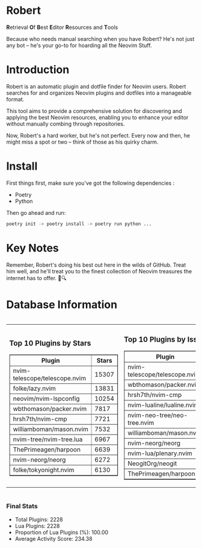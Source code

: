 # Robert

**R**etrieval
**O**f
**B**est
**E**ditor
**R**esources and
**T**ools

Because who needs manual searching when you have Robert?
He's not just any bot – he's your go-to for hoarding all the Neovim Stuff.

# Introduction
Robert is an automatic plugin and dotfile finder for Neovim users. Robert searches for and organizes Neovim plugins and dotfiles into a manageable format.

This tool aims to provide a comprehensive solution for discovering and applying the best Neovim resources, enabling you to enhance your editor without manually combing through repositories.

Now, Robert's a hard worker, but he's not perfect. Every now and then, he might miss a spot or two – think of those as his quirky charm. 

# Install
 First things first, make sure you've got the following dependencies :
  - Poetry 
  - Python 

Then go ahead and run:

```bash
poetry init -> poetry install -> poetry run python ...
```
# Key Notes

Remember, Robert's doing his best out here in the wilds of GitHub. Treat him well, and he'll treat you to the finest collection of Neovim treasures the internet has to offer. 🎩🔍


# Database Information

<div style='display:flex;flex-direction:row;justify-content:space-between;'><table><tr><td><h3>Top 10 Plugins by Stars</h3><table border="1"><tr><th>Plugin</th><th>Stars</th></tr><tr><td>nvim-telescope/telescope.nvim</td><td>15307</td></tr><tr><td>folke/lazy.nvim</td><td>13831</td></tr><tr><td>neovim/nvim-lspconfig</td><td>10254</td></tr><tr><td>wbthomason/packer.nvim</td><td>7817</td></tr><tr><td>hrsh7th/nvim-cmp</td><td>7721</td></tr><tr><td>williamboman/mason.nvim</td><td>7532</td></tr><tr><td>nvim-tree/nvim-tree.lua</td><td>6967</td></tr><tr><td>ThePrimeagen/harpoon</td><td>6639</td></tr><tr><td>nvim-neorg/neorg</td><td>6272</td></tr><tr><td>folke/tokyonight.nvim</td><td>6130</td></tr></table></td><td><h3>Top 10 Plugins by Issues</h3><table border="1"><tr><th>Plugin</th><th>Issues</th></tr><tr><td>nvim-telescope/telescope.nvim</td><td>354</td></tr><tr><td>wbthomason/packer.nvim</td><td>306</td></tr><tr><td>hrsh7th/nvim-cmp</td><td>268</td></tr><tr><td>nvim-lualine/lualine.nvim</td><td>220</td></tr><tr><td>nvim-neo-tree/neo-tree.nvim</td><td>216</td></tr><tr><td>williamboman/mason.nvim</td><td>181</td></tr><tr><td>nvim-neorg/neorg</td><td>164</td></tr><tr><td>nvim-lua/plenary.nvim</td><td>140</td></tr><tr><td>NeogitOrg/neogit</td><td>116</td></tr><tr><td>ThePrimeagen/harpoon</td><td>115</td></tr></table></td><td><h3>Top 10 Plugins by Forks</h3><table border="1"><tr><th>Plugin</th><th>Forks</th></tr><tr><td>neovim/nvim-lspconfig</td><td>2040</td></tr><tr><td>nvim-telescope/telescope.nvim</td><td>818</td></tr><tr><td>nvim-tree/nvim-tree.lua</td><td>603</td></tr><tr><td>nvim-lualine/lualine.nvim</td><td>460</td></tr><tr><td>folke/tokyonight.nvim</td><td>405</td></tr><tr><td>hrsh7th/nvim-cmp</td><td>382</td></tr><tr><td>ThePrimeagen/harpoon</td><td>364</td></tr><tr><td>folke/lazy.nvim</td><td>331</td></tr><tr><td>jackMort/ChatGPT.nvim</td><td>311</td></tr><tr><td>nvimdev/lspsaga.nvim</td><td>287</td></tr></table></td></tr></table></div>

### Final Stats
- Total Plugins: 2228
- Lua Plugins: 2228
- Proportion of Lua Plugins (%): 100.00
- Average Activity Score: 234.38
